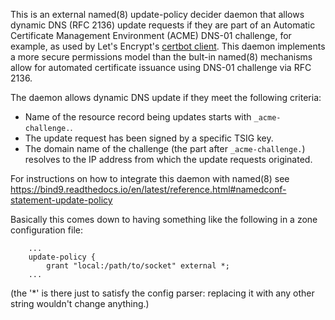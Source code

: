 This is an external named(8) update-policy decider daemon that allows dynamic
DNS (RFC 2136) update requests if they are part of an Automatic Certificate
Management Environment (ACME) DNS-01 challenge, for example, as used by Let's
Encrypt's [certbot client](https://certbot-dns-rfc2136.readthedocs.io/en/stable/).
This daemon implements a more secure permissions model than the bult-in named(8)
mechanisms allow for automated certificate issuance using DNS-01 challenge via
RFC 2136.

The daemon allows dynamic DNS update if they meet the following criteria:
* Name of the resource record being updates starts with `_acme-challenge.`.
* The update request has been signed by a specific TSIG key.
* The domain name of the challenge (the part after `_acme-challenge.`)
  resolves to the IP address from which the update requests originated.

For instructions on how to integrate this daemon with named(8) see
https://bind9.readthedocs.io/en/latest/reference.html#namedconf-statement-update-policy

Basically this comes down to having something like the following in a zone
configuration file:
```
    ...
    update-policy {
        grant "local:/path/to/socket" external *; 
    ...
```
(the '*' is there just to satisfy the config parser: replacing it with any other
string wouldn't change anything.)
